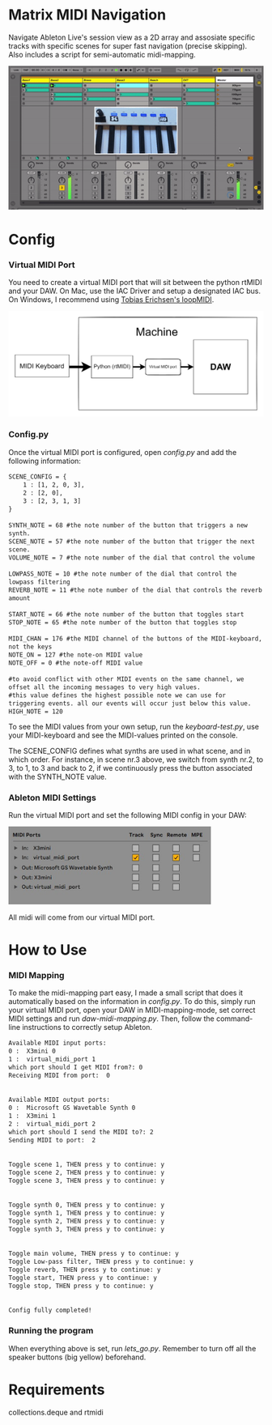 # Matrix MIDI Navigation
Navigate Ableton Live's session view as a 2D array and assosiate specific tracks with specific scenes for super fast navigation (precise skipping). Also includes a script for semi-automatic midi-mapping.

<p align="left">
 <img src="img/main.gif" width=auto>
</p>

# Config
### Virtual MIDI Port
You need to create a virtual MIDI port that will sit between the python rtMIDI and your DAW. On Mac, use the IAC Driver and setup a designated IAC bus. On Windows, I recommend using [Tobias Erichsen's loopMIDI](https://www.tobias-erichsen.de/software/loopmidi.html).

<p align="left">
 <img src="img/overview.png" width=auto>
</p>

### Config.py
Once the virtual MIDI port is configured, open *config.py* and add the following information:
```
SCENE_CONFIG = {
    1 : [1, 2, 0, 3],
    2 : [2, 0],
    3 : [2, 3, 1, 3]
}

SYNTH_NOTE = 68 #the note number of the button that triggers a new synth.
SCENE_NOTE = 57 #the note number of the button that trigger the next scene.
VOLUME_NOTE = 7 #the note number of the dial that control the volume

LOWPASS_NOTE = 10 #the note number of the dial that control the lowpass filtering
REVERB_NOTE = 11 #the note number of the dial that controls the reverb amount 

START_NOTE = 66 #the note number of the button that toggles start
STOP_NOTE = 65 #the note number of the button that toggles stop

MIDI_CHAN = 176 #the MIDI channel of the buttons of the MIDI-keyboard, not the keys
NOTE_ON = 127 #the note-on MIDI value
NOTE_OFF = 0 #the note-off MIDI value

#to avoid conflict with other MIDI events on the same channel, we offset all the incoming messages to very high values.
#this value defines the highest possible note we can use for triggering events. all our events will occur just below this value.
HIGH_NOTE = 120
```
To see the MIDI values from your own setup, run the *keyboard-test.py*, use your MIDI-keyboard and see the MIDI-values printed on the console. 

The SCENE_CONFIG defines what synths are used in what scene, and in which order. For instance, in scene nr.3 above, we switch from synth nr.2, to 3, to 1, to 3 and back to 2, if we continuously press the button associated with the SYNTH_NOTE value.

### Ableton MIDI Settings
Run the virtual MIDI port and set the following MIDI config in your DAW:
<p align="left">
 <img src="img/ableton-midi-pref.jpg" width=400>
</p>
All midi will come from our virtual MIDI port. 

# How to Use
### MIDI Mapping
To make the midi-mapping part easy, I made a small script that does it automatically based on the information in *config.py*. To do this, simply run your virtual MIDI port, open your DAW in MIDI-mapping-mode, set correct MIDI settings and run *daw-midi-mapping.py*. Then, follow the command-line instructions to correctly setup Ableton.
```
Available MIDI input ports:
0 :  X3mini 0
1 :  virtual_midi_port 1
which port should I get MIDI from?: 0
Receiving MIDI from port:  0


Available MIDI output ports:
0 :  Microsoft GS Wavetable Synth 0
1 :  X3mini 1
2 :  virtual_midi_port 2
which port should I send the MIDI to?: 2
Sending MIDI to port:  2


Toggle scene 1, THEN press y to continue: y
Toggle scene 2, THEN press y to continue: y
Toggle scene 3, THEN press y to continue: y


Toggle synth 0, THEN press y to continue: y
Toggle synth 1, THEN press y to continue: y
Toggle synth 2, THEN press y to continue: y
Toggle synth 3, THEN press y to continue: y


Toggle main volume, THEN press y to continue: y
Toggle Low-pass filter, THEN press y to continue: y
Toggle reverb, THEN press y to continue: y
Toggle start, THEN press y to continue: y
Toggle stop, THEN press y to continue: y


Config fully completed!
```

### Running the program
When everything above is set, run *lets_go.py*. Remember to turn off all the speaker buttons (big yellow) beforehand.

# Requirements
collections.deque and rtmidi

